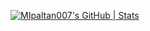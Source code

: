 [![MIpaltan007's GitHub | Stats](https://stats.quine.sh/MIpaltan007/github?theme=dark)](https://quine.sh?utm_source=widgets&utm_campaign=MIpaltan007)
